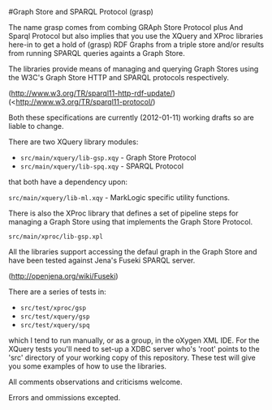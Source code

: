 #Graph Store and SPARQL Protocol (grasp)

The name grasp comes from combing GRAph Store Protocol plus And Sparql Protocol 
but also implies that you use the XQuery and XProc libraries here-in to get a 
hold of (grasp) RDF Graphs from a triple store and/or results from running 
SPARQL queries againts a Graph Store.

The libraries provide means of managing and querying Graph Stores using the 
W3C's Graph Store HTTP and SPARQL protocols respectively.

(http://www.w3.org/TR/sparql11-http-rdf-update/)
(<http://www.w3.org/TR/sparql11-protocol/)

Both these specifications are currently (2012-01-11) working drafts so are 
liable to change.


There are two XQuery library modules:

* `src/main/xquery/lib-gsp.xqy` - Graph Store Protocol 
* `src/main/xquery/lib-spq.xqy` - SPARQL Protocol

that both have a dependency upon:

`src/main/xquery/lib-ml.xqy` - MarkLogic specific utility functions.


There is also the XProc library that defines a set of pipeline steps for 
managing a Graph Store using that implements the Graph Store Protocol.

`src/main/xproc/lib-gsp.xpl`


All the libraries support accessing the defaul graph in the Graph Store and 
have been tested against Jena's Fuseki SPARQL server.

(http://openjena.org/wiki/Fuseki)


There are a series of tests in:

* `src/test/xproc/gsp`
* `src/test/xquery/gsp`
* `src/test/xquery/spq`

which I tend to run manually, or as a group, in the oXygen XML IDE. For the 
XQuery tests you'll need to set-up a XDBC server who's 'root' points to the 
'src' directory of your working copy of this repository. These test will give 
you some examples of how to use the libraries.


All comments observations and criticisms welcome.

Errors and ommissions excepted.